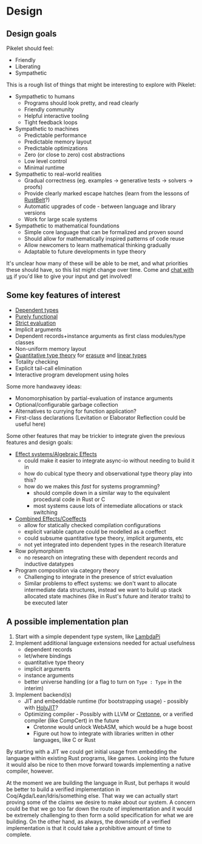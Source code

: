 # Design

## Design goals

Pikelet should feel:

- Friendly
- Liberating
- Sympathetic

This is a rough list of things that might be interesting to explore with Pikelet:

- Sympathetic to humans
    - Programs should look pretty, and read clearly
    - Friendly community
    - Helpful interactive tooling
    - Tight feedback loops
- Sympathetic to machines
    - Predictable performance
    - Predictable memory layout
    - Predictable optimizations
    - Zero (or close to zero) cost abstractions
    - Low level control
    - Minimal runtime
- Sympathetic to real-world realities
    - Gradual correctness (eg. examples -> generative tests -> solvers -> proofs)
    - Provide clearly marked escape hatches (learn from the lessons of [RustBelt](rust-belt)?)
    - Automatic upgrades of code - between language and library versions
    - Work for large scale systems
- Sympathetic to mathematical foundations
    - Simple core language that can be formalized and proven sound
    - Should allow for mathematically inspired patterns of code reuse
    - Allow newcomers to learn mathematical thinking gradually
    - Adaptable to future developments in type theory

It's unclear how many of these will be able to be met, and what priorities these
should have, so this list might change over time. Come and [chat with us][gitter-channel]
if you'd like to give your input and get involved!

[rust-belt]: https://plv.mpi-sws.org/rustbelt/
[gitter-channel]: https://gitter.im/pikelet-lang/Lobby

## Some key features of interest

- [Dependent types](https://en.wikipedia.org/wiki/Dependent_type)
- [Purely functional](https://en.wikipedia.org/wiki/Pure_function)
- [Strict evaluation](https://en.wikipedia.org/wiki/Eager_evaluation)
- Implicit arguments
- Dependent records+instance arguments as first class modules/type classes
- Non-uniform memory layout
- [Quantitative type theory](https://bentnib.org/quantitative-type-theory.pdf)
  for [erasure](https://en.wikipedia.org/wiki/Type_erasure) and
  [linear types](https://en.wikipedia.org/wiki/Substructural_type_system#Linear_type_systems)
- Totality checking
- Explicit tail-call elimination
- Interactive program development using holes

Some more handwavey ideas:

- Monomorphisation by partial-evaluation of instance arguments
- Optional/configurable garbage collection
- Alternatives to currying for function application?
- First-class declarations (Levitation or Elaborator Reflection could be useful here)

Some other features that may be trickier to integrate given the previous
features and design goals:

- [Effect systems/Algebraic Effects](https://en.wikipedia.org/wiki/Effect_system)
    - could make it easier to integrate async-io without needing to build it in
    - how do cubical type theory and observational type theory play into this?
    - how do we makes this *fast* for systems programming?
        - should compile down in a similar way to the equivalent procedural code in Rust or C
        - most systems cause lots of intemediate allocations or stack switching
- [Combined Effects/Coeffects](https://www.cs.kent.ac.uk/people/staff/dao7/publ/combining-effects-and-coeffects-icfp16.pdf)
    - allow for statically checked compilation configurations
    - explicit variable capture could be modelled as a coeffect
    - could subsume quantitative type theory, implicit arguments, etc
    - not yet integrated into dependent types in the research literature
- Row polymorphism
    - no research on integrating these with dependent records and inductive datatypes
- Program composition via category theory
    - Challenging to integrate in the presence of strict evaluation
    - Similar problems to effect systems: we don't want to allocate intermediate
      data structures, instead we want to build up stack allocated state machines
      (like in Rust's future and iterator traits) to be executed later

## A possible implementation plan

1. Start with a simple dependent type system, like [LambdaPi](https://www.andres-loeh.de/LambdaPi/)
2. Implement additional language extensions needed for actual usefulness
    - dependent records
    - let/where bindings
    - quantitative type theory
    - implicit arguments
    - instance arguments
    - better universe handling (or a flag to turn on `Type : Type` in the interim)
3. Implement backend(s)
    - JIT and embeddable runtime (for bootstrapping usage) - possibly with
      [HolyJIT](https://github.com/nbp/holyjit)?
    - Optimizing compiler - Possibly with LLVM or [Cretonne](https://github.com/Cretonne/cretonne),
      or a verified compiler (like CompCert) in the future
        - Cretonne would unlock WebASM, which would be a huge boost
        - Figure out how to integrate with libraries written in other languages,
          like C or Rust

By starting with a JIT we could get initial usage from embedding the language
within existing Rust programs, like games. Looking into the future it would also
be nice to then move forward towards implementing a native compiler, however.

At the moment we are building the language in Rust, but perhaps it would be
better to build a verified implementation in Coq/Agda/Lean/Idris/something else.
That way we can actually start proving some of the claims we desire to make
about our system. A concern could be that we go too far down the route of
implementation and it would be extremely challenging to then form a solid
specification for what we are building. On the other hand, as always, the
downside of a verified implementation is that it could take a prohibitive
amount of time to complete.

